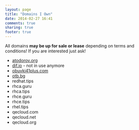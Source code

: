 ```yaml
---
layout: page
title: "Domains I Own"
date: 2014-02-27 16:41
comments: true
sharing: true
footer: true
---
```


All domains **may be up for sale or lease** depending on terms and conditions!
If you are interested just ask!

* [atodorov.org](http://atodorov.org)
* [dif.io](http://www.dif.io) - not in use anymore
* [obuvki41plus.com](http://obuvki41plus.com)
* [otb.bg](http://otb.bg)
* redhat.tips
* rhca.guru
* rhca.tips
* rhce.guru
* rhce.tips
* rhel.tips
* qecloud.com
* qecloud.net
* qecloud.org
